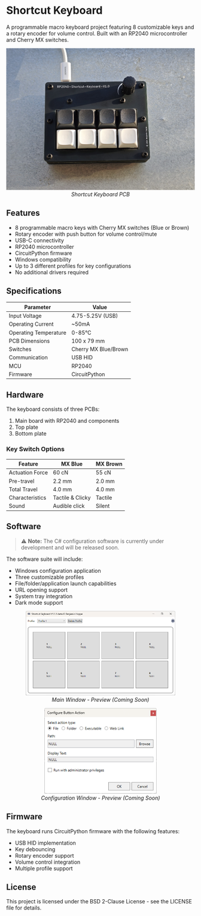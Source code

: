 # Shortcut Keyboard

A programmable macro keyboard project featuring 8 customizable keys and a rotary encoder for volume control. Built with an RP2040 microcontroller and Cherry MX switches.

<p align="center">
  <img src="03_Pictures/Keyboard_TOP_Square_cut.jpg" width="600">
  <br>
  <em>Shortcut Keyboard PCB</em>
</p>

## Features

- 8 programmable macro keys with Cherry MX switches (Blue or Brown)
- Rotary encoder with push button for volume control/mute
- USB-C connectivity
- RP2040 microcontroller
- CircuitPython firmware
- Windows compatibility
- Up to 3 different profiles for key configurations
- No additional drivers required

## Specifications

| Parameter | Value |
|-----------|-------|
| Input Voltage | 4.75-5.25V (USB) |
| Operating Current | ~50mA |
| Operating Temperature | 0-85°C |
| PCB Dimensions | 100 x 79 mm |
| Switches | Cherry MX Blue/Brown |
| Communication | USB HID |
| MCU | RP2040 |
| Firmware | CircuitPython |

## Hardware

The keyboard consists of three PCBs:
1. Main board with RP2040 and components
2. Top plate
3. Bottom plate

### Key Switch Options

| Feature | MX Blue | MX Brown |
|---------|---------|----------|
| Actuation Force | 60 cN | 55 cN |
| Pre-travel | 2.2 mm | 2.0 mm |
| Total Travel | 4.0 mm | 4.0 mm |
| Characteristics | Tactile & Clicky | Tactile |
| Sound | Audible click | Silent |

## Software

> ⚠️ **Note:** The C# configuration software is currently under development and will be released soon.

The software suite will include:
- Windows configuration application
- Three customizable profiles
- File/folder/application launch capabilities
- URL opening support
- System tray integration
- Dark mode support

<p align="center">
  <img src="03_Pictures/Shortcut_Keyboard_App.png" width="400">
  <br>
  <em>Main Window - Preview (Coming Soon)</em>
</p>

<p align="center">
  <img src="03_Pictures/Shortcut_Keyboard_App_config_window.png" width="300">
  <br>
  <em>Configuration Window - Preview (Coming Soon)</em>
</p>


## Firmware

The keyboard runs CircuitPython firmware with the following features:
- USB HID implementation
- Key debouncing
- Rotary encoder support
- Volume control integration
- Multiple profile support


## License

This project is licensed under the BSD 2-Clause License - see the LICENSE file for details.
